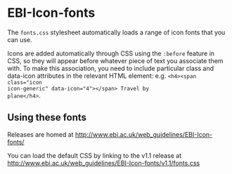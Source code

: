 # EBI-Icon-fonts
The <code>fonts.css</code> stylesheet automatically loads a range of icon fonts that you can use.

Icons are added automatically through CSS using the <code>:before</code> feature in CSS, so they will appear before whatever piece of text you associate them with. To make this association, you need to include particular class and data-icon attributes in the relevant HTML element: e.g. <code>&lt;h4&gt;&lt;span class="icon icon-generic" data-icon="4"&gt;&lt;/span&gt; Travel by plane&lt;/h4&gt;</code>.

## Using these fonts
Releases are homed at http://www.ebi.ac.uk/web_guidelines/EBI-Icon-fonts/ 

You can load the default CSS by linking to the v1.1 release at http://www.ebi.ac.uk/web_guidelines/EBI-Icon-fonts/v1.1/fonts.css
